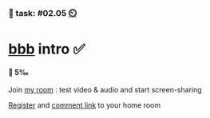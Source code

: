 ### 💪 task: #02.05 [⏲️](https://youtu.be/h1uaTOmvZbA)

# [bbb](https://bbb.ch-open.ch) intro ✅

#### 🏅 5‰

Join [my room](https://bbb.ch-open.ch/b/mar-gur-hex) : test video & audio and start screen-sharing

[Register](https://bbb.ch-open.ch/b/signup) and [comment link](https://github.com/digital-sustainability/module-eoss-hs22-sandbox/issues/9) to your home room